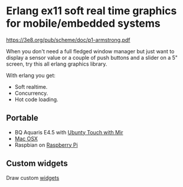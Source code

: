 <h1>Erlang ex11 soft real time graphics for mobile/embedded systems</h1>

https://3e8.org/pub/scheme/doc/p1-armstrong.pdf

When you don't need a full fledged window manager but just want to display a sensor value or a couple of push buttons and a slider on a 5" screen, try this all erlang graphics library. 

With erlang you get: 
* Soft realtime. 
* Concurrency. 
* Hot code loading.

## Portable
* BQ Aquaris E4.5 with [Ubunty Touch with Mir](doc/Xmir.md)
* [Mac OSX](doc/OSX.md)
* Raspbian on [Raspberry Pi](doc/raspbian.md)

## Custom widgets
Draw custom [widgets](doc/dxf2erl.md)

